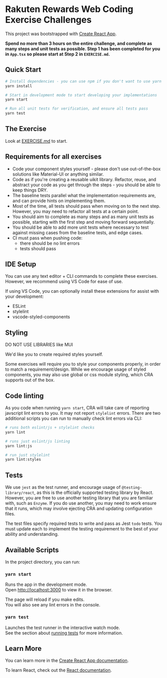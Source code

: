# Rakuten Rewards Web Coding Exercise Challenges

This project was bootstrapped with [Create React App](https://github.com/facebook/create-react-app).

**Spend no more than 3 hours on the entire challenge, and complete as many steps and unit tests as possible. Step 1 has been completed for you in `App.tsx` so please start at Step 2 in `EXERCISE.md`.**

## Quick Start

```bash
# Install dependencies - you can use npm if you don't want to use yarn
yarn install

# Start in development mode to start developing your implementations
yarn start

# Run all unit tests for verification, and ensure all tests pass
yarn test
```

## The Exercise

Look at [EXERCISE.md](EXERCISE.md) to start.

## Requirements for all exercises

- Code your component styles yourself - please don't use out-of-the-box solutions like Material-UI or anything similar.
- Code as if you're creating a reusable uikit library. Refactor, reuse, and abstract your code as you get through the steps - you should be able to keep things DRY.
- The baseline tests parallel what the implementation requirements are, and can provide hints on implementing them.
- Most of the time, all tests should pass when moving on to the next step. However, you may need to refactor all tests at a certain point.
- You should aim to complete as many steps and as many unit tests as possible, starting with the first step and moving forward sequentially.
- You should be able to add more unit tests where necessary to test against missing cases from the baseline tests, and edge cases.
- CI must pass when pushing code:
  - there should be no lint errors
  - tests should pass

## IDE Setup

You can use any text editor + CLI commands to complete these exercises. However, we recommend using VS Code for ease of use.

If using VS Code, you can optionally install these extensions for assist with your development:
- ESLint
- stylelint
- vscode-styled-components

## Styling

DO NOT USE LIBRARIES like MUI

We'd like you to create required styles yourself.

Some exercises will require you to style your components properly, in order to match a requirement/design. While we encourage usage of styled components, you may also use global or css module styling, which CRA supports out of the box.

## Code linting

As you code when running `yarn start`, CRA will take care of reporting javscript lint errors to you. It may not report `stylelint` errors. There are two additional scripts you can run to manually check lint errors via CLI:

```bash
# runs both eslint/js + stylelint checks
yarn lint

# runs just eslint/js linting
yarn lint:js

# run just stylelint
yarn lint:styles
```

## Tests

We use `jest` as the test runner, and encourage usage of `@testing-library/react`, as this is the officially supported testing library by React. However, you are free to use another testing library that you are familiar with, such as `Enzyme`. If you do use another, you may need to work ensure that it runs, which may involve ejecting CRA and updating configuration files.

The test files specify required tests to write and pass as Jest `todo` tests. You must update each to implement the testing requirement to the best of your ability and understanding.

## Available Scripts

In the project directory, you can run:

### `yarn start`

Runs the app in the development mode.\
Open [http://localhost:3000](http://localhost:3000) to view it in the browser.

The page will reload if you make edits.\
You will also see any lint errors in the console.

### `yarn test`

Launches the test runner in the interactive watch mode.\
See the section about [running tests](https://facebook.github.io/create-react-app/docs/running-tests) for more information.

## Learn More

You can learn more in the [Create React App documentation](https://facebook.github.io/create-react-app/docs/getting-started).

To learn React, check out the [React documentation](https://reactjs.org/).

